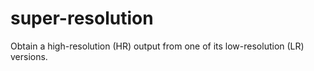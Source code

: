 # super-resolution
Obtain a high-resolution (HR) output from one of its low-resolution (LR) versions.
